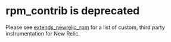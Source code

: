 # rpm_contrib is deprecated

Please see [extends_newrelic_rpm](https://github.com/newrelic/extends_newrelic_rpm) for a list of custom, third party instrumentation for New Relic.